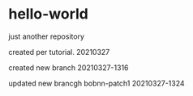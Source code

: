 # hello-world
just another repository

created per tutorial.  20210327

created new branch 20210327-1316

updated new brancgh bobnn-patch1 20210327-1324
